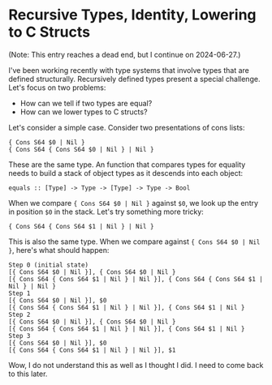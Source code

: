 # Recursive Types, Identity, Lowering to C Structs

(Note: This entry reaches a dead end, but I continue on 2024-06-27.) 

I've been working recently with type systems that involve types
that are defined structurally. Recursively defined types present a special
challenge. Let's focus on two problems:

* How can we tell if two types are equal?
* How can we lower types to C structs?

Let's consider a simple case. Consider two presentations of cons lists:

    { Cons S64 $0 | Nil }
    { Cons S64 { Cons S64 $0 | Nil } | Nil }

These are the same type. An function that compares types for equality needs to
build a stack of object types as it descends into each object:

    equals :: [Type] -> Type -> [Type] -> Type -> Bool

When we compare `{ Cons S64 $0 | Nil }` against `$0`, we look up the entry
in position `$0` in the stack. Let's try something more tricky:

    { Cons S64 { Cons S64 $1 | Nil } | Nil }

This is also the same type. When we compare against `{ Cons S64 $0 | Nil }`,
here's what should happen:

    Step 0 (initial state)
    [{ Cons S64 $0 | Nil }], { Cons S64 $0 | Nil }
    [{ Cons S64 { Cons S64 $1 | Nil } | Nil }], { Cons S64 { Cons S64 $1 | Nil } | Nil }
    Step 1
    [{ Cons S64 $0 | Nil }], $0
    [{ Cons S64 { Cons S64 $1 | Nil } | Nil }], { Cons S64 $1 | Nil }
    Step 2
    [{ Cons S64 $0 | Nil }], { Cons S64 $0 | Nil }
    [{ Cons S64 { Cons S64 $1 | Nil } | Nil }], { Cons S64 $1 | Nil }
    Step 3
    [{ Cons S64 $0 | Nil }], $0
    [{ Cons S64 { Cons S64 $1 | Nil } | Nil }], $1

Wow, I do not understand this as well as I thought I did. I need to come back to this
later.
